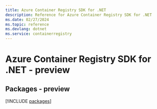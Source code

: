 ```yaml
---
title: Azure Container Registry SDK for .NET
description: Reference for Azure Container Registry SDK for .NET
ms.date: 02/27/2024
ms.topic: reference
ms.devlang: dotnet
ms.service: containerregistry
---
```

# Azure Container Registry SDK for .NET - preview
## Packages - preview
[!INCLUDE [packages](container-registry-index.md)]